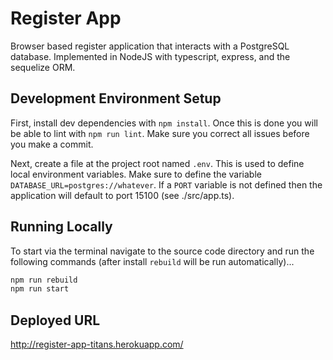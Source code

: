 # Register App
Browser based register application that interacts with a PostgreSQL database. Implemented in NodeJS with typescript, express, and the sequelize ORM.

## Development Environment Setup
First, install dev dependencies with `npm install`. Once this is done you will be able to lint with `npm run lint`. Make sure you correct all issues before you make a commit.

Next, create a file at the project root named `.env`. This is used to define local environment variables. Make sure to define the variable `DATABASE_URL=postgres://whatever`. If a `PORT` variable is not defined then the application will default to port 15100 (see ./src/app.ts).

## Running Locally

To start via the terminal navigate to the source code directory and run the following commands (after install `rebuild` will be run automatically)...
```bash
npm run rebuild
npm run start
```

## Deployed URL
http://register-app-titans.herokuapp.com/
